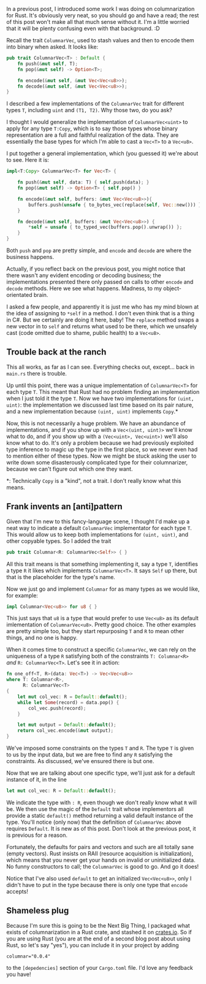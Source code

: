 In a previous post, I introduced some work I was doing on columnarization for Rust. It's obviously very neat, so you should go and have a read; the rest of this post won't make all that much sense without it. I'm a little worried that it will be plenty confusing even with that background. :D

Recall the trait `ColumnarVec`, used to stash values and then to encode them into binary when asked. It looks like:

```rust
pub trait ColumnarVec<T> : Default {
    fn push(&mut self, T);
    fn pop(&mut self) -> Option<T>;

    fn encode(&mut self, &mut Vec<Vec<u8>>);
    fn decode(&mut self, &mut Vec<Vec<u8>>);
}
```

I described a few implementations of the `ColumnarVec` trait for different types `T`, including `uint` and `(T1, T2)`. Why those two, do you ask?

I thought I would generalize the implementation of `ColumnarVec<uint>` to apply for any type `T:Copy`, which is to say those types whose binary representation are a full and faithful realization of the data. They are essentially the base types for which I'm able to cast a `Vec<T>` to a `Vec<u8>`.

I put together a general implementation, which (you guessed it) we're about to see. Here it is:

```rust
impl<T:Copy> ColumnarVec<T> for Vec<T> {

    fn push(&mut self, data: T) { self.push(data); }
    fn pop(&mut self) -> Option<T> { self.pop() }

    fn encode(&mut self, buffers: &mut Vec<Vec<u8>>){
        buffers.push(unsafe { to_bytes_vec(replace(self, Vec::new())) });
    }

    fn decode(&mut self, buffers: &mut Vec<Vec<u8>>) {
        *self = unsafe { to_typed_vec(buffers.pop().unwrap()) };
    }
}
```

Both `push` and `pop` are pretty simple, and `encode` and `decode` are where the business happens.

Actually, if you reflect back on the previous post, you might notice that there wasn't any evident encoding or decoding business; the implementations presented there only passed on calls to other `encode` and `decode` methods. Here we see what happens. Madness, to my object-orientated brain.

I asked a few people, and apparently it is just me who has my mind blown at the idea of assigning to `*self` in a method. I don't even think that is a thing in C#. But we certainly are doing it here, baby! The `replace` method swaps a new vector in to `self` and returns what used to be there, which we unsafely cast (code omitted due to shame, public health) to a `Vec<u8>`.

## Trouble back at the ranch

This all works, as far as I can see. Everything checks out, except...  back in `main.rs` there is trouble.

Up until this point, there was a unique implementation of `ColumnarVec<T>` for each type `T`. This meant that Rust had no problem finding an implementation when I just told it the type `T`. Now we have two implementations for `(uint, uint)`: the implementation we discussed last time based on its pair nature, and a new implementation because `(uint, uint)` implements `Copy`.*

Now, this is not necessarily a huge problem. We have an abundance of implementations, and if you show up with a `Vec<(uint, uint)>` we'll know what to do, and if you show up with a `(Vec<uint>, Vec<uint>)` we'll also know what to do. It's only a problem because we had previously exploited type inference to magic up the type in the first place, so we never even had to mention either of these types. Now we might be stuck asking the user to write down some disasterously complicated type for their columnarizer, because we can't figure out which one they want.

*: Technically `Copy` is a "kind", not a trait. I don't really know what this means.

## Frank invents an [anti]pattern

Given that I'm new to this fancy-language scene, I thought I'd make up a neat way to indicate a default `ColumnarVec` implementator for each type `T`. This would allow us to keep both implementations for `(uint, uint)`, and other copyable types. So I added the trait

```rust
pub trait Columnar<R: ColumnarVec<Self>> { }
```

All this trait means is that something implementing it, say a type `T`, identifies a type `R` it likes which implements `ColumnarVec<T>`. It says `Self` up there, but that is the placeholder for the type's name.

Now we just go and implement `Columnar` for as many types as we would like, for example:

```rust
impl Columnar<Vec<u8>> for u8 { }
```

This just says that `u8` is a type that would prefer to use `Vec<u8>` as its default imlementation of `ColumnarVec<u8>`. Pretty good choice. The other examples are pretty simple too, but they start repurposing `T` and `R` to mean other things, and no one is happy.

When it comes time to construct a specific `ColumnarVec`, we can rely on the uniqueness of a type `R` satisfying both of the constraints `T: Columnar<R>` *and* `R: ColumnarVec<T>`. Let's see it in action:

```rust
fn one_off<T, R>(data: Vec<T>) -> Vec<Vec<u8>>
where T: Columnar<R>,
      R: ColumnarVec<T>
{
    let mut col_vec: R = Default::default();
    while let Some(record) = data.pop() {
        col_vec.push(record);
    }

    let mut output = Default::default();
    return col_vec.encode(&mut output);
}
```

We've imposed some constraints on the types `T` and `R`. The type `T` is given to us by the input data, but we are free to find any `R` satisfying the constraints. As discussed, we've ensured there is but one.

Now that we are talking about one specific type, we'll just ask for a default instance of it, in the line

```rust
let mut col_vec: R = Default::default();
```

We indicate the type with `: R`, even though we don't really know what `R` will be. We then use the magic of the `Default` trait whose implementors all provide a static `default()` method returning a valid default instance of the type. You'll notice (only now) that the definition of `ColumnarVec` above requires `Default`. It is new as of this post. Don't look at the previous post, it is previous for a reason.

Fortunately, the defaults for pairs and vectors and such are all totally sane (empty vectors). Rust insists on RAII (resource acquisition is initialization), which means that you never get your hands on invalid or uninitialized data. No funny constructors to call; the `ColumnarVec` is good to go. And go it does!

Notice that I've also used `default` to get an initialized `Vec<Vec<u8>>`, only I didn't have to put in the type because there is only one type that `encode` accepts!

## Shameless plug

Because I'm sure this is going to be the Next Big Thing, I packaged what exists of columnarization in a Rust crate, and stashed it on [crates.io](http://crates.io). So if you are using Rust (you are at the end of a second blog post about using Rust, so let's say "yes"), you can include it in your project by adding

`columnar="0.0.4"`

to the `[depedencies]` section of your `Cargo.toml` file. I'd love any feedback you have!
